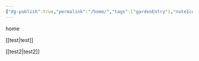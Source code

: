 ```yaml
---
{"dg-publish":true,"permalink":"/home/","tags":["gardenEntry"],"noteIcon":""}
---
```




home


[[test\|test]]

[[test2\|test2]]


